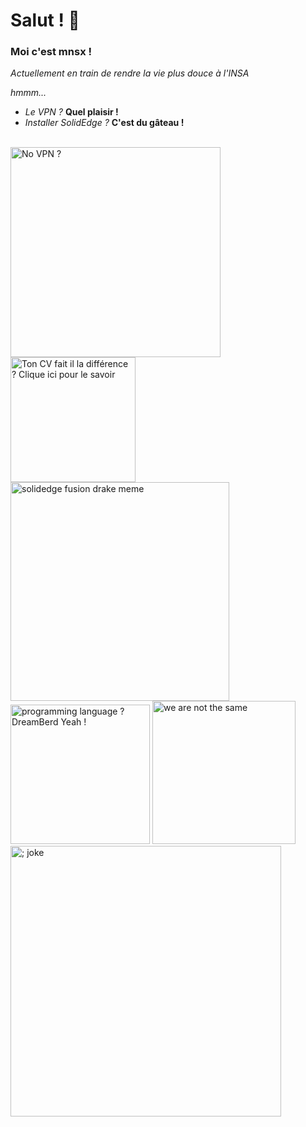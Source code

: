 # Salut ! 👋

### Moi c'est mnsx !

*Actuellement en train de rendre la vie plus douce à l'INSA*

*hmmm...*

- *Le VPN ?* **Quel plaisir !**
- *Installer SolidEdge ?* **C'est du gâteau !**

<br>

<img src="https://cdn.discordapp.com/attachments/1137131478657024131/1280933865271332969/no_vpn.jpeg?ex=66d9e220&is=66d890a0&hm=828473241ed8b9148ac9faeea227a709e37df480f14d15b86111051bcbeedb12&" alt="No VPN ?" width="336"/>
<img src="https://cdn.discordapp.com/attachments/1137131478657024131/1280934667167465552/ton_cv_fait_il_la_difference.jpg?ex=66d9e2df&is=66d8915f&hm=255c9f8e097ac03f0e77746f7cdb5fc8d17c92d6ea95a160d0b354a48f52566b&" alt="Ton CV fait il la différence ? Clique ici pour le savoir" width="200">
<img src="https://cdn.discordapp.com/attachments/1137131478657024131/1280939851260362816/solidedge_fusion_drake.jpg?ex=66d9e7b3&is=66d89633&hm=886ad6458877dcffe04c1fc99cc672504cc8a3908d5d5cd68dcd8ee64568ad09&" alt="solidedge fusion drake meme" width="350">

<img src="https://cdn.discordapp.com/attachments/1137131478657024131/1280948665141432432/asm_c_python_dreamberd.jpg?ex=66d9efe8&is=66d89e68&hm=1a04f5cc3e63190e37396c1563640febea2d0ee01120184c05bf246ef06209e5&" alt="programming language ? DreamBerd Yeah !" width="223">
<img src="https://cdn.discordapp.com/attachments/1137131478657024131/1280950365256159252/departement_choice_you_really_believe.jpg?ex=66d9f17d&is=66d89ffd&hm=5f612198d45e9be91a2cf4cb81645c452c3dc8be0323f9a16de91dbe2721b4a2&" alt="we are not the same" width="229">
<img src="https://cdn.discordapp.com/attachments/1137131478657024131/1280948683587846196/in_c.jpg?ex=66d9efed&is=66d89e6d&hm=77ceb837da1bc771e273ae03ac64cfe148c9442fea4b8519b2a9ba165cc9ccbb&" alt="; joke" width="433">

<img src="" alt="" width="">

